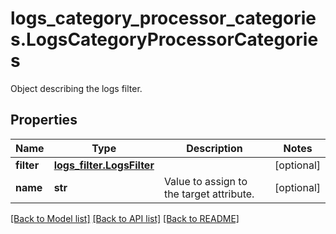 # logs_category_processor_categories.LogsCategoryProcessorCategories

Object describing the logs filter.
## Properties
Name | Type | Description | Notes
------------ | ------------- | ------------- | -------------
**filter** | [**logs_filter.LogsFilter**](LogsFilter.md) |  | [optional] 
**name** | **str** | Value to assign to the target attribute. | [optional] 

[[Back to Model list]](../README.md#documentation-for-models) [[Back to API list]](../README.md#documentation-for-api-endpoints) [[Back to README]](../README.md)


